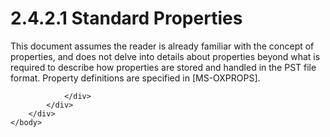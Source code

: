 <html dir="LTR" xmlns:mshelp="http://msdn.microsoft.com/mshelp" xmlns:ddue="http://ddue.schemas.microsoft.com/authoring/2003/5" xmlns:xlink="http://www.w3.org/1999/xlink" xmlns:tool="http://www.microsoft.com/tooltip">
    <head>
        <meta http-equiv="Content-Type" content="text/html; CHARSET=utf-8"></meta>
        <meta name="save" content="history"></meta>
        <title>2.4.2.1 Standard Properties</title>
        <xml>
            <mshelp:toctitle title="2.4.2.1 Standard Properties"></mshelp:toctitle>
            <mshelp:rltitle title="[MS-PST]: Standard Properties"></mshelp:rltitle>
            <mshelp:keyword index="A" term="8aa62bdf-96d4-46d0-9e94-1f0808bbaabe"></mshelp:keyword>
            <mshelp:attr name="DCSext.ContentType" value="open specification"></mshelp:attr>
            <mshelp:attr name="AssetID" value="8aa62bdf-96d4-46d0-9e94-1f0808bbaabe"></mshelp:attr>
            <mshelp:attr name="TopicType" value="kbRef"></mshelp:attr>
            <mshelp:attr name="DCSext.Title" value="[MS-PST]: Standard Properties" />
        </xml>
    </head>
    <body>
        <div id="header">
            <h1 class="heading">2.4.2.1 Standard Properties</h1>
        </div>
        <div id="mainSection">
            <div id="mainBody">
                <div id="allHistory" class="saveHistory"></div>
                <div id="sectionSection0" class="section" name="collapseableSection">
                    

<p>This document assumes the reader is already familiar with
the concept of properties, and does not delve into details about properties
beyond what is required to describe how properties are stored and handled in
the PST file format. Property definitions are specified in <mshelp:link keywords="f6ab1613-aefe-447d-a49c-18217230b148" tabindex="0">[MS-OXPROPS]</mshelp:link>.</p>


                </div>
            </div>
        </div>
    </body>
</html>